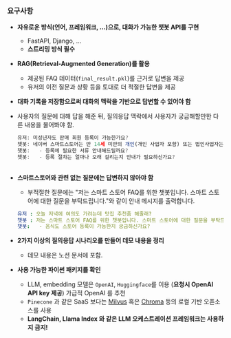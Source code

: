 ### 요구사항

- **자유로운 방식(언어, 프레임워크, …)으로, 대화가 가능한 챗봇 API를 구현**
    - FastAPI, Django, …
    - **스트리밍 방식 필수**
- **RAG(Retrieval-Augmented Generation)를 활용**
    - 제공된 FAQ 데이터(`final_result.pkl`)를 근거로 답변을 제공
    - 유저의 이전 질문과 상황 등을 토대로 더 적절한 답변을 제공
- **대화 기록을 저장함으로써 대화의 맥락을 기반으로 답변할 수 있어야 함**
- 사용자의 질문에 대해 답을 해준 뒤, 질의응답 맥락에서 사용자가 궁금해할만한 다른 내용을 물어봐야 함.
    
    ```jsx
    유저: 미성년자도 판매 회원 등록이 가능한가요?
    챗봇: 네이버 스마트스토어는 만 14세 미만의 개인(개인 사업자 포함) 또는 법인사업자는 입점이 불가함을 양해 부탁 드립니다.
    챗봇:   - 등록에 필요한 서류 안내해드릴까요?
    챗봇:   - 등록 절차는 얼마나 오래 걸리는지 안내가 필요하신가요?
    	
    ```
    
- **스마트스토어와 관련 없는 질문에는 답변하지 않아야 함**
    - 부적절한 질문에는 "저는 스마트 스토어 FAQ를 위한 챗봇입니다. 스마트 스토어에 대한 질문을 부탁드립니다."와 같이 안내 메시지를 출력합니다.
    
    ```yaml
    유저 : 오늘 저녁에 여의도 가려는데 맛집 추천좀 해줄래?
    챗봇 : 저는 스마트 스토어 FAQ를 위한 챗봇입니다. 스마트 스토어에 대한 질문을 부탁드립니다.
    챗봇:   - 음식도 스토어 등록이 가능한지 궁금하신가요?
    ```
    
- **2가지 이상의 질의응답 시나리오를 만들어 데모 내용을 정리**
    - 데모 내용은 노션 문서에 포함.
- **사용 가능한 파이썬 패키지를 확인**
    - LLM, embedding 모델은 `OpenAI`, `Huggingface`를 이용 (**요청시 OpenAI API key 제공**)
    가급적 OpenAI 를 추천
    - `Pinecone` 과 같은 SaaS 보다는 [Milvus](https://github.com/milvus-io/milvus) 혹은 [Chroma](https://github.com/chroma-core/chroma) 등의 로컬 기반 오픈소스를 사용
    - **LangChain, Llama Index 와 같은 LLM 오케스트레이션 프레임워크는 사용하지 금지!**

